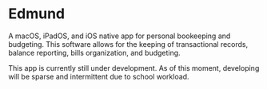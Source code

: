 # Edmund

A macOS, iPadOS, and iOS native app for personal bookeeping and budgeting. This software allows for the keeping of transactional records, balance reporting, bills organization, and budgeting. 

This app is currently still under development. As of this moment, developing will be sparse and intermittent due to school workload. 

